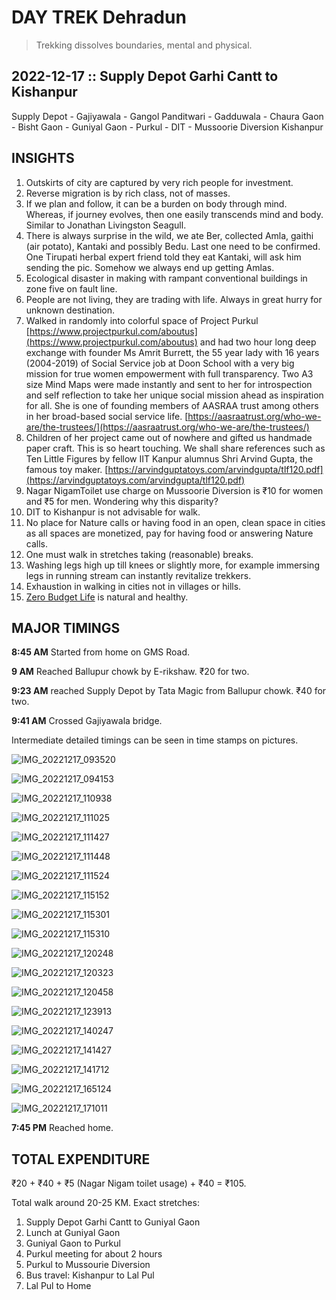 # DAY TREK Dehradun

> Trekking dissolves  boundaries, mental and physical. 

## 2022-12-17 :: Supply Depot Garhi Cantt to Kishanpur

Supply Depot - Gajiyawala - Gangol Panditwari - Gadduwala - Chaura Gaon - Bisht Gaon - Guniyal Gaon - Purkul - DIT - Mussoorie Diversion Kishanpur

## INSIGHTS 
 1. Outskirts of city are captured by very rich people for investment.
 2. Reverse migration is by rich class, not of masses.
 3. If we plan and follow, it can be a burden on body through mind. Whereas, if journey evolves, then one easily transcends mind and body. Similar to Jonathan Livingston Seagull.
 4. There is always surprise in the wild, we ate Ber, collected Amla, gaithi (air potato), Kantaki and possibly Bedu. Last one need to be confirmed. One Tirupati herbal expert friend told they eat Kantaki, will ask him sending the pic. Somehow we always end up getting Amlas.
 5. Ecological disaster in making with rampant conventional buildings in zone five on fault line.
 6. People are not living, they are trading with life. Always in great hurry for unknown destination.
 7. Walked in randomly into colorful space of Project Purkul [https://www.projectpurkul.com/aboutus](https://www.projectpurkul.com/aboutus) and had two hour long deep exchange with founder Ms Amrit Burrett, the 55 year lady with 16 years (2004-2019) of Social Service job at Doon School with a very big mission for true women empowerment with full transparency. Two A3 size Mind Maps were made instantly and sent to her for introspection and self reflection to take her unique social mission ahead as inspiration for all. She is one of founding members of AASRAA trust among others in her broad-based social service life. [https://aasraatrust.org/who-we-are/the-trustees/](https://aasraatrust.org/who-we-are/the-trustees/)
 8. Children of her project came out of nowhere and gifted us handmade paper craft. This is so heart touching. We shall share references such as Ten Little Figures by fellow IIT Kanpur alumnus Shri Arvind Gupta, the famous toy maker. [https://arvindguptatoys.com/arvindgupta/tlf120.pdf](https://arvindguptatoys.com/arvindgupta/tlf120.pdf)
 9. Nagar NigamToilet use charge on Mussoorie Diversion is ₹10 for women and ₹5 for men. Wondering why this disparity?
10. DIT to Kishanpur is not advisable for walk.
11. No place for Nature calls or having food in an open, clean space in cities as all spaces are monetized, pay for having food or answering Nature calls. 
12. One must walk in stretches taking (reasonable) breaks. 
13. Washing legs high up till knees or slightly more, for example  immersing legs in running stream can instantly revitalize trekkers. 
14. Exhaustion in walking in cities not in villages or hills. 
 15. [Zero Budget Life](https://nehalsin.github.io/zero-budget-life/) is natural and healthy. 


## MAJOR TIMINGS
**8:45 AM** Started from home on GMS Road.

**9 AM** Reached Ballupur chowk by E-rikshaw. ₹20 for two.

**9:23 AM** reached Supply Depot by Tata Magic from Ballupur chowk. ₹40 for two.

**9:41 AM** Crossed Gajiyawala bridge.

Intermediate detailed timings can be seen in time stamps on pictures.

![IMG_20221217_093520](IMG_20221217_093520.jpg)

![IMG_20221217_094153](IMG_20221217_094153.jpg)

![IMG_20221217_110938](IMG_20221217_110938.jpg)

![IMG_20221217_111025](IMG_20221217_111025.jpg)

![IMG_20221217_111427](IMG_20221217_111427.jpg)

![IMG_20221217_111448](IMG_20221217_111448.jpg)

![IMG_20221217_111524](IMG_20221217_111524.jpg)

![IMG_20221217_115152](IMG_20221217_115152.jpg)

![IMG_20221217_115301](IMG_20221217_115301.jpg)

![IMG_20221217_115310](IMG_20221217_115310.jpg)

![IMG_20221217_120248](IMG_20221217_120248.jpg)

![IMG_20221217_120323](IMG_20221217_120323.jpg)

![IMG_20221217_120458](IMG_20221217_120458.jpg)

![IMG_20221217_123913](IMG_20221217_123913.jpg)

![IMG_20221217_140247](IMG_20221217_140247.jpg)

![IMG_20221217_141427](IMG_20221217_141427.jpg)

![IMG_20221217_141712](IMG_20221217_141712.jpg)

![IMG_20221217_165124](IMG_20221217_165124.jpg)

![IMG_20221217_171011](IMG_20221217_171011.jpg)

**7:45 PM** Reached home.


## TOTAL EXPENDITURE
₹20 + ₹40 + ₹5 (Nagar Nigam toilet usage) + ₹40 = ₹105.


Total walk around  20-25 KM. Exact stretches: 

1. Supply Depot Garhi Cantt to Guniyal Gaon
2. Lunch at Guniyal Gaon
3. Guniyal Gaon to Purkul
4. Purkul meeting for about 2 hours 
5. Purkul to Mussourie Diversion
6. Bus travel: Kishanpur to Lal Pul 
7.  Lal Pul to Home 
